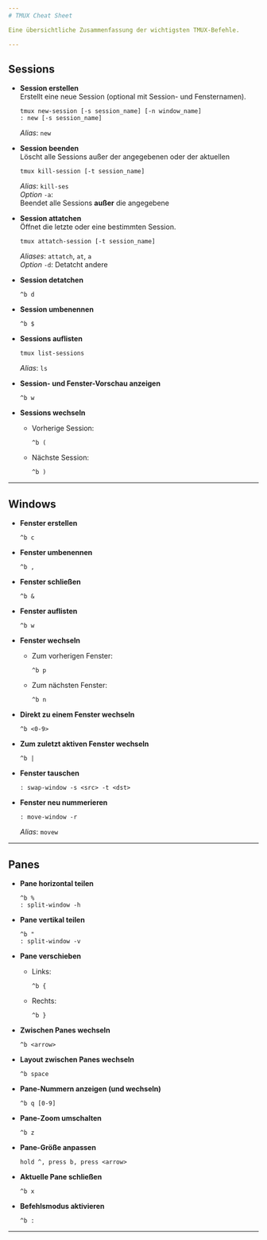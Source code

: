 ```yaml
---
# TMUX Cheat Sheet

Eine übersichtliche Zusammenfassung der wichtigsten TMUX-Befehle.

---
```


## Sessions

- **Session erstellen**  
  Erstellt eine neue Session (optional mit Session- und Fensternamen).  
  ```
  tmux new-session [-s session_name] [-n window_name]
  : new [-s session_name]
  ```
  *Alias*: `new`  

- **Session beenden**  
  Löscht alle Sessions außer der angegebenen oder der aktuellen  
  ```
  tmux kill-session [-t session_name]
  ```
  *Alias*: `kill-ses`  
  *Option* `-a`:  
    Beendet alle Sessions **außer** die angegebene  
  
- **Session attatchen**  
  Öffnet die letzte oder eine bestimmten Session.  
  ```
  tmux attatch-session [-t session_name]
  ```  
  *Aliases*: `attatch`, `at`, `a`  
  *Option* `-d`: Detatcht andere  


- **Session detatchen**  
  ```
  ^b d
  ```  

- **Session umbenennen**  
  ```
  ^b $
  ```  

- **Sessions auflisten**  
  ```
  tmux list-sessions
  ```  
  *Alias*: `ls`  

- **Session- und Fenster-Vorschau anzeigen**  
  ```
  ^b w
  ```

- **Sessions wechseln**  
  - Vorherige Session:  
    ```
    ^b (
    ```  
  - Nächste Session:  
    ```
    ^b )
    ```

---

## Windows

- **Fenster erstellen**  
  ```
  ^b c
  ```

- **Fenster umbenennen**  
  ```
  ^b ,
  ```

- **Fenster schließen**  
  ```
  ^b &
  ```

- **Fenster auflisten**  
  ```
  ^b w
  ```

- **Fenster wechseln**  
  - Zum vorherigen Fenster:  
    ```
    ^b p
    ```  
  - Zum nächsten Fenster:  
    ```
    ^b n
    ```

- **Direkt zu einem Fenster wechseln**  
  ```
  ^b <0-9>
  ```

- **Zum zuletzt aktiven Fenster wechseln**  
  ```
  ^b |
  ```

- **Fenster tauschen**  
  ```
  : swap-window -s <src> -t <dst>
  ```  

- **Fenster neu nummerieren**  
  ```
  : move-window -r
  ```
  *Alias*: `movew`  

---

## Panes

- **Pane horizontal teilen**  
  ```
  ^b %
  : split-window -h
  ```

- **Pane vertikal teilen**  
  ```
  ^b "
  : split-window -v
  ```  

- **Pane verschieben**  
  - Links:
    ```
    ^b {
    ```
  - Rechts:
    ```
    ^b }
    ```

- **Zwischen Panes wechseln**  
  ```
  ^b <arrow>
  ```  

- **Layout zwischen Panes wechseln**  
  ```
  ^b space
  ```

- **Pane-Nummern anzeigen (und wechseln)**  
  ```
  ^b q [0-9]
  ```

- **Pane-Zoom umschalten**  
  ```
  ^b z
  ```

- **Pane-Größe anpassen**  
  ```
  hold ^, press b, press <arrow>
  ```  

- **Aktuelle Pane schließen**  
  ```
  ^b x
  ```

- **Befehlsmodus aktivieren**  
  ```
  ^b :
  ```

---

